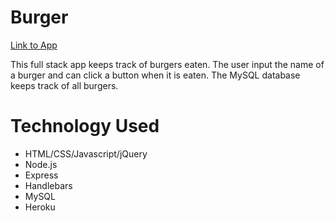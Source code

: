 # Burger

[Link to App](https://evening-brook-53176.herokuapp.com/)

This full stack app keeps track of burgers eaten. The user input the name of a burger and can click a button when it is eaten. The MySQL database keeps track of all burgers.

# Technology Used
* HTML/CSS/Javascript/jQuery
* Node.js
* Express
* Handlebars
* MySQL
* Heroku